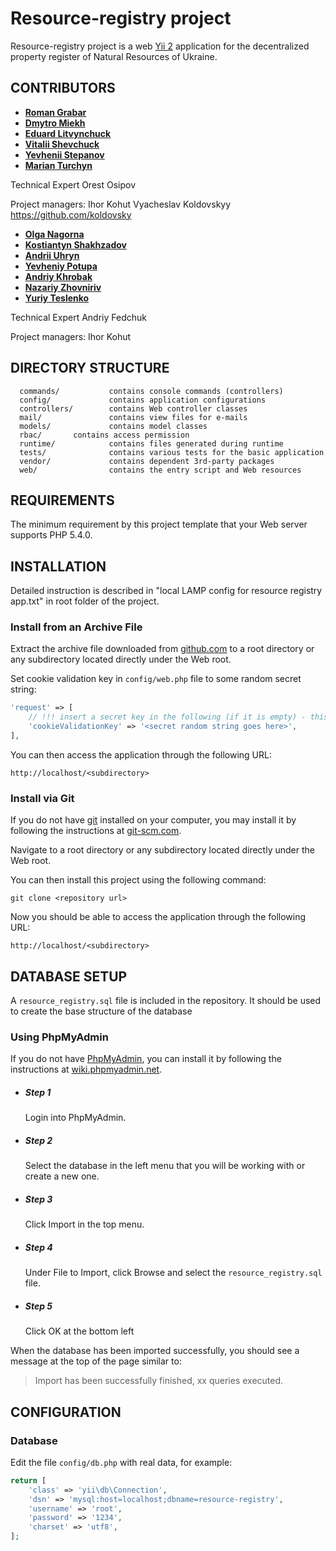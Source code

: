 
Resource-registry project
============================

Resource-registry project is a web [Yii 2](http://www.yiiframework.com/) application for the 
decentralized property register of Natural Resources of Ukraine.

CONTRIBUTORS
------------

* **[Roman Grabar](https://github.com/romangrb)**
* **[Dmytro Miekh](https://github.com/Diedonne)**
* **[Eduard Litvynchuck](https://github.com/litvinchuck)**
* **[Vitalii Shevchuck](https://github.com/Vitashev)**
* **[Yevhenii Stepanov](https://github.com/tird)**
* **[Marian Turchyn](https://github.com/marianturchyn)**


Technical Expert
Orest Osipov

Project managers:
Ihor Kohut
Vyacheslav Koldovskyy https://github.com/koldovsky


* **[Olga Nagorna](https://github.com/olganagorna)**
* **[Kostiantyn Shakhzadov](https://github.com/Shakhzadov)**
* **[Andrii Uhryn](https://github.com/a-ugryn)**
* **[Yevheniy Potupa](https://github.com/genyklemberg)**
* **[Andriy Khrobak](https://github.com/AndriyKhrobak)**
* **[Nazariy Zhovniriv](https://github.com/nzhovniriv)**
* **[Yuriy Teslenko](https://github.com/YuriyTeslenko)**


Technical Expert
Andriy Fedchuk

Project managers:
Ihor Kohut


DIRECTORY STRUCTURE
-------------------

      commands/           contains console commands (controllers)
      config/             contains application configurations
      controllers/        contains Web controller classes
      mail/               contains view files for e-mails
      models/             contains model classes
      rbac/		  contains access permission
      runtime/            contains files generated during runtime
      tests/              contains various tests for the basic application
      vendor/             contains dependent 3rd-party packages
      web/                contains the entry script and Web resources



REQUIREMENTS
------------

The minimum requirement by this project template that your Web server supports PHP 5.4.0.


INSTALLATION
------------

Detailed instruction is described in "local LAMP config for resource registry app.txt" in root folder of the project.

### Install from an Archive File

Extract the archive file downloaded from [github.com](https://github.com/afedchuk/resource-registry/archive/lv-180.zip) to
a root directory or any subdirectory located directly under the Web root.

Set cookie validation key in `config/web.php` file to some random secret string:

```php
'request' => [
    // !!! insert a secret key in the following (if it is empty) - this is required by cookie validation
    'cookieValidationKey' => '<secret random string goes here>',
],
```

You can then access the application through the following URL:

~~~
http://localhost/<subdirectory>
~~~


### Install via Git

If you do not have [git](https://git-scm.com) installed on your computer, you may install it by following the instructions
at [git-scm.com](https://git-scm.com/downloads).

Navigate to a root directory or any subdirectory located directly under the Web root.

You can then install this project using the following command:

~~~
git clone <repository url>
~~~

Now you should be able to access the application through the following URL:

~~~
http://localhost/<subdirectory>
~~~


DATABASE SETUP
--------------

A `resource_registry.sql` file is included in the repository. It should be used to create the base structure
of the database

### Using PhpMyAdmin

If you do not have [PhpMyAdmin](https://www.phpmyadmin.net/), you can install it by following the instructions
at [wiki.phpmyadmin.net](http://wiki.phpmyadmin.net/pma/Quick_Install).

* ##### Step 1
  Login into PhpMyAdmin.
* ##### Step 2
  Select the database in the left menu that you will be working with or create a new one.
* ##### Step 3
  Click Import in the top menu.
* ##### Step 4
  Under File to Import, click Browse and select the `resource_registry.sql` file.
* ##### Step 5
  Click OK at the bottom left

When the database has been imported successfully, you should see a message at the top of the page similar to:
> Import has been successfully finished, xx queries executed.

CONFIGURATION
-------------

### Database

Edit the file `config/db.php` with real data, for example:

```php
return [
    'class' => 'yii\db\Connection',
    'dsn' => 'mysql:host=localhost;dbname=resource-registry',
    'username' => 'root',
    'password' => '1234',
    'charset' => 'utf8',
];
```

